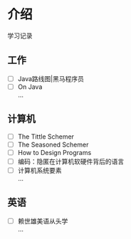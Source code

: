 # 介绍
学习记录

## 工作
- [ ] Java路线图|黑马程序员  
- [ ] On Java  
...  

## 计算机
- [ ] The Tittle Schemer
- [ ] The Seasoned Schemer
- [ ] How to Design Programs
- [ ] 编码：隐匿在计算机软硬件背后的语言
- [ ] 计算机系统要素  
...  

## 英语
- [ ] 赖世雄美语从头学  
...
